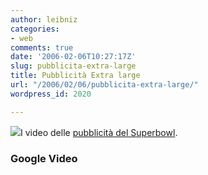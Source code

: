 ```yaml
---
author: leibniz
categories:
- web
comments: true
date: '2006-02-06T10:27:17Z'
slug: pubblicita-extra-large
title: Pubblicità Extra large
url: "/2006/02/06/pubblicita-extra-large/"
wordpress_id: 2020

---
```

[![](http://www.blackathlete.net/artman/uploads/superbowldetroit.jpg)](http://video.google.com/superbowl.html)I video delle [pubblicità del Superbowl](http://video.google.com/superbowl.html).


### Google Video
